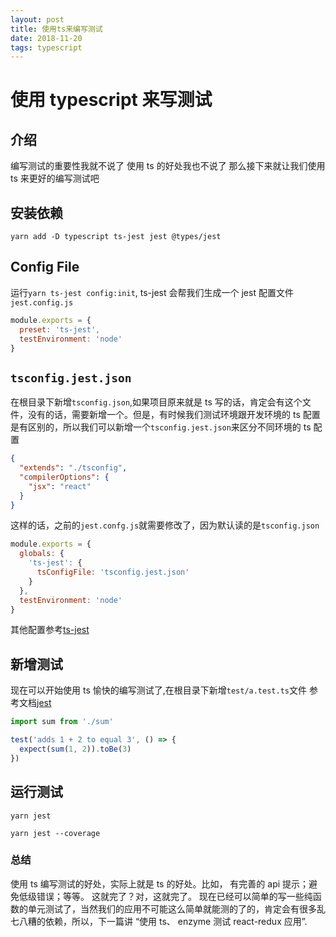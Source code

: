 ```yaml
---
layout: post
title: 使用ts来编写测试
date: 2018-11-20
tags: typescript
---
```


# 使用 typescript 来写测试

## 介绍

编写测试的重要性我就不说了
使用 ts 的好处我也不说了
那么接下来就让我们使用 ts 来更好的编写测试吧

## 安装依赖

```
yarn add -D typescript ts-jest jest @types/jest
```

## Config File

运行`yarn ts-jest config:init`, ts-jest 会帮我们生成一个 jest 配置文件`jest.config.js`

```javascript
module.exports = {
  preset: 'ts-jest',
  testEnvironment: 'node'
}
```

## `tsconfig.jest.json`

在根目录下新增`tsconfig.json`,如果项目原来就是 ts 写的话，肯定会有这个文件，没有的话，需要新增一个。但是，有时候我们测试环境跟开发环境的 ts 配置是有区别的，所以我们可以新增一个`tsconfig.jest.json`来区分不同环境的 ts 配置

```json
{
  "extends": "./tsconfig",
  "compilerOptions": {
    "jsx": "react"
  }
}
```

这样的话，之前的`jest.confg.js`就需要修改了，因为默认读的是`tsconfig.json`

```javascript
module.exports = {
  globals: {
    'ts-jest': {
      tsConfigFile: 'tsconfig.jest.json'
    }
  },
  testEnvironment: 'node'
}
```

其他配置参考[ts-jest](https://kulshekhar.github.io/ts-jest/user/config/)

## 新增测试

现在可以开始使用 ts 愉快的编写测试了,在根目录下新增`test/a.test.ts`文件
参考文档[jest](https://jestjs.io/en/)

```javascript
import sum from './sum'

test('adds 1 + 2 to equal 3', () => {
  expect(sum(1, 2)).toBe(3)
})
```

## 运行测试

```
yarn jest

yarn jest --coverage
```

### 总结

使用 ts 编写测试的好处，实际上就是 ts 的好处。比如， 有完善的 api 提示；避免低级错误；等等。
这就完了？对，这就完了。
现在已经可以简单的写一些纯函数的单元测试了，当然我们的应用不可能这么简单就能测的了的，肯定会有很多乱七八糟的依赖，所以，下一篇讲 “使用 ts、 enzyme 测试 react-redux 应用”.
